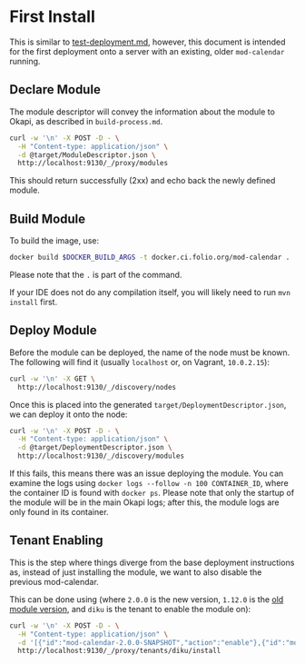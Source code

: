 # First Install

This is similar to [test-deployment.md](test-deployment.md), however, this document is intended for
the first deployment onto a server with an existing, older `mod-calendar` running.

## Declare Module

The module descriptor will convey the information about the module to Okapi, as described in
`build-process.md`.

```sh
curl -w '\n' -X POST -D - \
  -H "Content-type: application/json" \
  -d @target/ModuleDescriptor.json \
  http://localhost:9130/_/proxy/modules
```

This should return successfully (2xx) and echo back the newly defined module.

## Build Module

To build the image, use:

```sh
docker build $DOCKER_BUILD_ARGS -t docker.ci.folio.org/mod-calendar .
```

Please note that the `.` is part of the command.

If your IDE does not do any compilation itself, you will likely need to run `mvn install` first.

## Deploy Module

Before the module can be deployed, the name of the node must be known. The following will find it
(usually `localhost` or, on Vagrant, `10.0.2.15`):

```sh
curl -w '\n' -X GET \
  http://localhost:9130/_/discovery/nodes
```

Once this is placed into the generated `target/DeploymentDescriptor.json`, we can deploy it onto the
node:

```sh
curl -w '\n' -X POST -D - \
  -H "Content-type: application/json" \
  -d @target/DeploymentDescriptor.json \
  http://localhost:9130/_/discovery/modules
```

If this fails, this means there was an issue deploying the module. You can examine the logs using
`docker logs --follow -n 100 CONTAINER_ID`, where the container ID is found with `docker ps`. Please
note that only the startup of the module will be in the main Okapi logs; after this, the module logs
are only found in its container.

## Tenant Enabling

This is the step where things diverge from the base deployment instructions as, instead of just
installing the module, we want to also disable the previous mod-calendar.

This can be done using (where `2.0.0` is the new version, `1.12.0` is the
[old module version](http://localhost:3000/settings/about), and `diku` is the tenant to enable the
module on):

```sh
curl -w '\n' -X POST -D - \
  -H "Content-type: application/json" \
  -d '[{"id":"mod-calendar-2.0.0-SNAPSHOT","action":"enable"},{"id":"mod-calendar-1.14.0-SNAPSHOT.123","action":"disable"}]' \
  http://localhost:9130/_/proxy/tenants/diku/install
```
